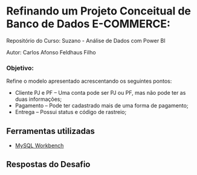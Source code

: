 # Refinando um Projeto Conceitual de Banco de Dados E-COMMERCE:

Repositório do Curso: Suzano - Análise de Dados com Power BI

Autor: Carlos Afonso Feldhaus Filho

### Objetivo:
Refine o modelo apresentado acrescentando os seguintes pontos:

- Cliente PJ e PF – Uma conta pode ser PJ ou PF, mas não pode ter as duas informações;
- Pagamento – Pode ter cadastrado mais de uma forma de pagamento;
- Entrega – Possui status e código de rastreio;

## Ferramentas utilizadas

- [MySQL Workbench](https://www.mysql.com/products/workbench/)

## Respostas do Desafio

